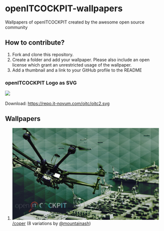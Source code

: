 # openITCOCKPIT-wallpapers

Wallpapers of openITCOCKPIT created by the awesome open source community

## How to contribute?
1. Fork and clone this repository.
2. Create a folder and add your wallpaper. Please also include an open license which grant an unrestricted usage of the wallpaper.
3. Add a thumbnail and a link to your GitHub profile to the README

### openITCOCKPIT Logo as SVG

<img src="https://repo.it-novum.com/oitc/oitc2.svg">

Download: https://repo.it-novum.com/oitc/oitc2.svg

## Wallpapers

1. ![copter design sample](copter/wallpaper-oitc-copter-tri.jpg) [/coper](/coper) (8 variations by [@mountainash](https://github.com/mountainash))